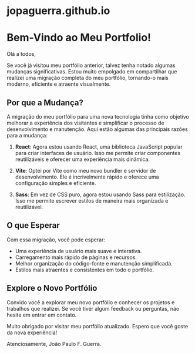 # jopaguerra.github.io

# Bem-Vindo ao Meu Portfolio!

Olá a todos,

Se você já visitou meu portfólio anterior, talvez tenha notado algumas mudanças significativas. Estou muito empolgado em compartilhar que realizei uma migração completa do meu portfólio, tornando-o mais moderno, eficiente e atraente visualmente.

## Por que a Mudança?

A migração do meu portfólio para uma nova tecnologia tinha como objetivo melhorar a experiência dos visitantes e simplificar o processo de desenvolvimento e manutenção. Aqui estão algumas das principais razões para a mudança:

1. **React**: Agora estou usando React, uma biblioteca JavaScript popular para criar interfaces de usuário. Isso me permite criar componentes reutilizáveis e oferecer uma experiência mais dinâmica.

2. **Vite**: Optei por Vite como meu novo bundler e servidor de desenvolvimento. Ele é incrivelmente rápido e oferece uma configuração simples e eficiente.

3. **Sass**: Em vez de CSS puro, agora estou usando Sass para estilização. Isso me permite escrever estilos de maneira mais organizada e reutilizável.

## O que Esperar

Com essa migração, você pode esperar:

- Uma experiência de usuário mais suave e interativa.
- Carregamento mais rápido de páginas e recursos.
- Melhor organização do código-fonte e manutenção simplificada.
- Estilos mais atraentes e consistentes em todo o portfólio.

## Explore o Novo Portfólio

Convido você a explorar meu novo portfólio e conhecer os projetos e trabalhos que realizei. Se você tiver algum feedback ou perguntas, não hesite em entrar em contato.

Muito obrigado por visitar meu portfólio atualizado. Espero que você goste da nova experiência!

Atenciosamente,
João Paulo F. Guerra.
